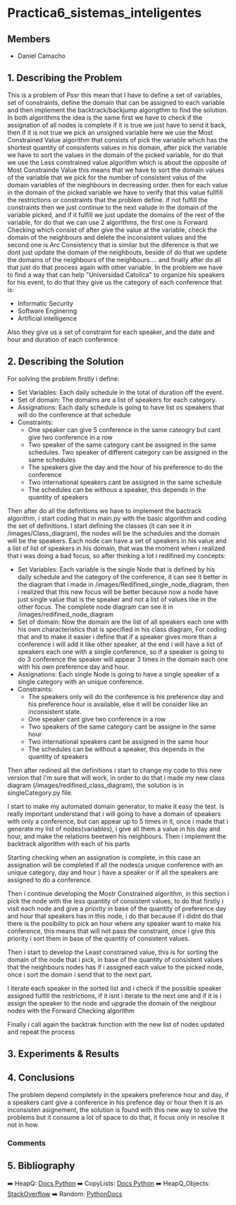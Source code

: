 # Practica6_sistemas_inteligentes
## Members

- Daniel Camacho

## 1. Describing the Problem
This is a problem of Pssr this mean that I have  to define  a set of variables, set of constraints, define the domain that can be assigned to each variable and then implement the backtrack/backjump algorigthm to find the solution. In both algorithms the idea is the same first we have to check if the assignation of all nodes is complete if it is true we just have to send it back, then if it is not true we pick an unsigned variable here we use the Most Constrained Value algorithm that consists of pick the variable which has the shortest quantity of consistents values in his domain, after pick the variable we have to sort the values in the domain of the picked variable, for do that we use the Less constrained value algorithm which is about the opposite of Most Constrainde Value this means that we have to sort the domain values of the variable that we pick for the number of consistent valus of the domain variables of the nieghbours in decreasing order. then for each value in the domain of the picked variable we have to verify that this value fullfill the restrictions or constraints that the problem define. if not fulfill the constraints then we just continue to the next valude in the domain of the variable picked, and if it fulfill we just update the domains of the rest of the variable, for do that we can use 2 algorithms, the first one is Forward Checking which consist of after give the value at the variable, check the domain of the neighbours and delete the inconsistent values and the second one is Arc Consistency that is similar but the diference is that we dont just update the domain of the neighbouts, beside of do that we updete the domains of the neighbours of the neighbours.... and finally after do all that just do that process again with other variable.
In the problem we have to find a way that can help "Universidad Catolica" to organize his speakers for his event, to do that they give us the category of each conference that is:
- Informatic Security
- Software Enginering
- Artificial intelligence

Also they give us a set of constraint for each speaker, and the date and hour and duration of each conference

## 2. Describing the Solution
For solving the problem firstly i define:
- Set Variables: Each daily schedule in the total of duration off the event.
- Set of domain: The domains are a list of speakers for each category.
- Assignations: Each daily schedule is going to have list os speakers that will do the conference at that schedule
- Constraints:
    - One speaker can give 5 conference in the same cateogry but cant give two conference in a row 
    - Two speaker of the same category cant be assigned in the same schedules. Two speaker of different category can be assigned in the same schedules
    - The speakers give the day and the hour of his preference to do the conference
    - Two international speakers cant be assigned in the same schedule
    - The schedules can be withous a speaker, this depends in the quantity of speakers

Then after do all the definitions we have to implement the bactrack algorithm, i start coding that in main.py with the basic algorithm and coding the set of definitions.
I start defining the classes (it can see it in /images/Class_diagram), the nodes will be the schedules and the domain will be the speakers. Each node can have a set of speakers in his value and a list of list of speakers in his domain, that was the moment when i realized that i was doing a bad focus, so after thinking a lot i redifined my concepts:

- Set Variables: Each variable is the single Node that is defined by his daily schedule and the category of the conference, it can see it better in the diagram that i made in /images/Redifined_single_node_diagram, then i realized that this new focus will be better because now a node have just  single value that is the speaker and not a list of values like in the other focus. The complete node diagram can see it in /images/redifined_node_diagram
- Set of domain: Now the domain are the list of all speakers each one  with his own characteristics that is specified in his class diagram, For coding that and to make it easier i define that if a speaker gives more than a conference i will add it like other speaker, at the end i will have a list of speakers each one with a single conference, so if a speaker is going to do 3 conference the speaker will appear 3 times in the domain each one with his own preference day and hour.
- Assignations: Each single Node is going to have a single speaker of a single category with an unique conference.
- Constraints:
    - The speakers only will do the conference is his preference day and his preference hour is available, else it will be consider like an inconsistent state.
    - One speaker cant give two conference in a row
    - Two speakers of the same category cant be assigne in the same hour
    - Two international speakers cant be assigned in the same hour
    - The schedules can be without a speaker, this depends in the quantity of speakers

Then after redined all the definitions i start to change my code to this new version that i'm sure that will work, in order to do that i made my new class diagram (/images/redifined_class_diagram), the solution is in singleCategory.py file.

I start to make my automated domain generator, to make it easy the test. Is really important understand that i will going to have a domain of speakers with only a conference, but can appear up to 5 times in it, once i made that i generate my list of nodes(variables), i give all them a value in his day and hour, and make the relations beetwen his neighbours. Then i implement the backtrack algorithm with each of his parts

Starting checking when an assignation is complete, in this case an assignation will be completed if all the nodes(a unique conference with an unique category, day and hour ) have a speaker or if all the speakers are assigned to do a conference.

Then i continue developing the Mostr Constrained algorithm, in this section i pick the node with the less quantity of consistent values, to do that firstly i visit each node and give a priority in base of the quantity of preference day and hour that speakers has in this node, i do that because if i didnt do that there is the posibility to pick an hour where any speaker want to make his conference, this means that will not pass the constraint, once i give this priority i sort them in base of the quantity of consistent values.

Then i start to develop the Least constrained value, this is for sorting the domain of the node that i pick, in base of the quantity of consistent values that the neighbours nodes has if i assigned each value to the picked node, once i sort the domain i send that to the next part.

I iterate each speaker in the sorted list and i check if the possible speaker assigned fulfill the restrictions, if it isnt i iterate to the next one and if it is i assign the speaker to the node and upgrade the domain of the neigbour nodes with the Forward Checking algorithm

Finally i call again the backtrak function with the new list of nodes updated and repeat the process
## 3. Experiments & Results



## 4. Conclusions

The problem depend completely in the speakers preference hour and day, if a speakers cant give a conference in his prefence day or hour then it is an inconsisten asignement, the solution is found with this new way to solve the problems but it consume a lot of space to do that, it focus only in resolve it not in how.

### Comments


## 5. Bibliography


➡️  HeapQ: [Docs Python][heapq]
➡️  CopyLists: [Docs Python][copy]
➡️  HeapQ_Objects: [StackOverflow][lessthan]
➡️  Random: [PythonDocs][random]


[heapq]: https://docs.python.org/3/library/heapq.html
[copy]: https://docs.python.org/3/library/copy.html?highlight=copy#module-copy
[lessthan]: https://stackoverflow.com/questions/49277168/issue-using-heapq-in-python-for-a-priority-list
[random]: https://docs.python.org/3/library/random.html#random.randrange